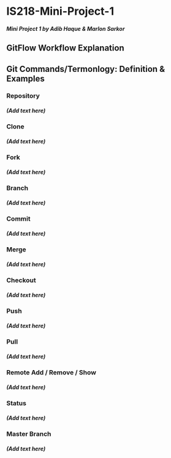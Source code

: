 # IS218-Mini-Project-1
##### Mini Project 1 by Adib Haque &amp; Marlon Sarkor

## GitFlow Workflow Explanation


## Git Commands/Termonlogy: Definition & Examples
### Repository
##### (Add text here)
### Clone
##### (Add text here)
### Fork
##### (Add text here)
### Branch
##### (Add text here)
### Commit
##### (Add text here)
### Merge
##### (Add text here)
### Checkout
##### (Add text here)
### Push
##### (Add text here)
### Pull
##### (Add text here)
### Remote Add / Remove / Show
##### (Add text here)
### Status
##### (Add text here)
### Master Branch
##### (Add text here)
